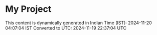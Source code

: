 # My Project

This content is dynamically generated in Indian Time (IST): 2024-11-20 04:07:04 IST
Converted to UTC: 2024-11-19 22:37:04 UTC
